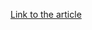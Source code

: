 [Link to the article](https://www.cisa.gov/news-events/alerts/2025/07/10/cisa-adds-one-known-exploited-vulnerability-catalog)
